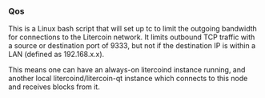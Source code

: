 ### Qos ###

This is a Linux bash script that will set up tc to limit the outgoing bandwidth for connections to the Litercoin network. It limits outbound TCP traffic with a source or destination port of 9333, but not if the destination IP is within a LAN (defined as 192.168.x.x).

This means one can have an always-on litercoind instance running, and another local litercoind/litercoin-qt instance which connects to this node and receives blocks from it.
